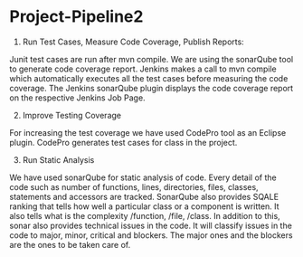 # Project-Pipeline2

1. Run Test Cases, Measure Code Coverage, Publish Reports:

Junit test cases are run after mvn compile. We are using the sonarQube tool to generate code coverage report. Jenkins makes a call to mvn compile which automatically executes all the test cases before measuring the code coverage. The Jenkins sonarQube plugin displays the code coverage report on the respective Jenkins Job Page.

2. Improve Testing Coverage

For increasing the test coverage we have used CodePro tool as an Eclipse plugin. CodePro generates test cases for class in the project.

3. Run Static Analysis

We have used sonarQube for static analysis of code. Every detail of the code such as number of functions, lines, directories, files, classes, statements  and accessors are tracked. SonarQube also provides SQALE ranking that tells how well a particular class or a component is written. It also tells what is the complexity /function, /file, /class.
In addition to this, sonar also provides technical issues in the code. It will classify issues in the code to major, minor, critical and blockers. The major ones and the blockers are the ones to be taken care of.


